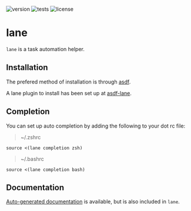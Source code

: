 ![version](https://img.shields.io/github/v/release/CodeReaper/lane)
![tests](https://github.com/CodeReaper/lane/actions/workflows/tests.yaml/badge.svg)
![license](https://img.shields.io/github/license/CodeReaper/lane.svg)

# lane

`lane` is a task automation helper.

## Installation

The prefered method of installation is through [asdf](http://asdf-vm.com/).

A lane plugin to install has been set up at [asdf-lane](https://github.com/CodeReaper/asdf-lane).

## Completion

You can set up auto completion by adding the following to your dot rc file:

> ~/.zshrc
```
source <(lane completion zsh)
```

> ~/.bashrc
```
source <(lane completion bash)
```

## Documentation

[Auto-generated documentation](docs/generated/lane.md) is available, but is also included in `lane`.
